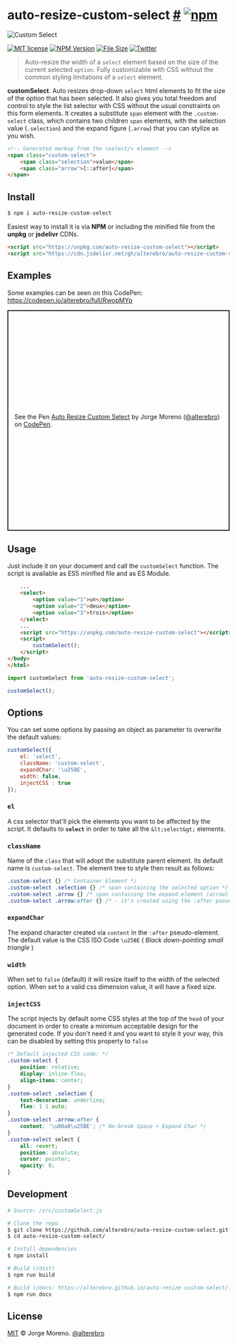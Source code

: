 # auto-resize-custom-select [#](https://alterebro.github.io/auto-resize-custom-select/) [![npm](https://img.shields.io/npm/v/auto-resize-custom-select.svg?label=&color=24292e)](https://github.com/alterebro/auto-resize-custom-select/releases/latest)

![Custom Select](https://alterebro.github.io/auto-resize-custom-select/custom-select-dark.png "customSelect")

[![MIT license](https://img.shields.io/github/license/alterebro/auto-resize-custom-select.svg)](https://github.com/alterebro/auto-resize-custom-select/blob/main/LICENSE) [![NPM Version](https://img.shields.io/npm/v/auto-resize-custom-select.svg)](https://www.npmjs.com/package/auto-resize-custom-select) [![File Size](https://img.shields.io/github/size/alterebro/auto-resize-custom-select/dist/customSelect.min.js.svg)](https://github.com/alterebro/auto-resize-custom-select/blob/main/dist/customSelect.min.js) [![Twitter](https://img.shields.io/twitter/follow/alterebro.svg)](https://twitter.com/alterebro)

> Auto-resize the width of a `select` element based on the size of the current selected `option`.
Fully customizable with CSS without the common styling limitations of a `select` element.

**customSelect**. Auto resizes drop-down `select` html elements to fit the size of the option that has been selected. It also gives you total freedom and control to style the list selector with CSS without the usual constraints on this form elements.
It creates a substitute `span` element with the `.custom-select` class, which contains two children `span` elements, with the selection value (`.selection`) and the expand figure (`.arrow`) that you can stylize as you wish.

```html
<!-- Generated markup from the <select/> element -->
<span class="custom-select">
    <span class="selection">value</span>
    <span class="arrow">[::after]</span>
</span>
```

## Install

```sh
$ npm i auto-resize-custom-select
```

Easiest way to install it is via **NPM** or including the minified file from the **unpkg** or **jsdelivr** CDNs.

```html
<script src="https://unpkg.com/auto-resize-custom-select"></script>
<script src="https://cdn.jsdelivr.net/gh/alterebro/auto-resize-custom-select/dist/customSelect.min.js"></script>
```

## Examples

Some examples can be seen on this CodePen: https://codepen.io/alterebro/full/RwopMYp

<p class="codepen" data-height="500" data-theme-id="light" data-default-tab="result" data-user="alterebro" data-slug-hash="RwopMYp" style="height: 500px; box-sizing: border-box; display: flex; align-items: center; justify-content: center; border: 2px solid; margin: 1em 0; padding: 1em;" data-pen-title="Auto Resize Custom Select">
  <span>See the Pen <a href="https://codepen.io/alterebro/pen/RwopMYp">
  Auto Resize Custom Select</a> by Jorge Moreno (<a href="https://codepen.io/alterebro">@alterebro</a>)
  on <a href="https://codepen.io">CodePen</a>.</span>
</p>
<script async src="https://cpwebassets.codepen.io/assets/embed/ei.js"></script>


## Usage

Just include it on your document and call the `customSelect` function. The script is available as ES5 minified file and as ES Module.

```html
    ...
    <select>
        <option value="1">un</option>
        <option value="2">deux</option>
        <option value="3">trois</option>
    </select>
    ...
    <script src="https://unpkg.com/auto-resize-custom-select"></script>
    <script>
        customSelect();
    </script>
</body>
</html>
```

```javascript
import customSelect from 'auto-resize-custom-select';

customSelect();
```

## Options

You can set some options by passing an object as parameter to overwrite the default values:

```javascript
customSelect({
    el: 'select',
    className: 'custom-select',
    expandChar: '\u25BE',
    width: false,
    injectCSS : true
});
```

### `el`

A css selector that'll pick the elements you want to be affected by the script. It defaults to **`select`** in order to take all the `&lt;select&gt;` elements.

### `className`

Name of the `class` that will adopt the substitute parent element. Its default name is `custom-select`. The element tree to style then result as follows:

```css
.custom-select {} /* Container Element */
.custom-select .selection {} /* span containing the selected option */
.custom-select .arrow {} /* span containing the expand element (arrow) */
.custom-select .arrow:after {} /* - it's created using the :after pseudo-element */
```

### `expandChar`

The expand character created via `content` in the `:after` pseudo-element. The default value is the CSS ISO Code `\u25BE` ( _Black down-pointing small triangle_ )

### `width`

When set to `false` (default) it will resize itself to the width of the selected option. When set to a valid css dimension value, it will have a fixed size.

### `injectCSS`

The script injects by default some CSS styles at the top of the `head` of your document in order to create a minimum acceptable design for the generated code. If you don't need it and you want to style it your way, this can be disabled by setting this property to `false`

```css
/* Default injected CSS code: */
.custom-select {
    position: relative;
    display: inline-flex;
    align-items: center;
}
.custom-select .selection {
    text-decoration: underline;
    flex: 1 1 auto;
}
.custom-select .arrow:after {
    content: '\u00a0\u25BE'; /* No-break Space + Expand Char */
}
.custom-select select {
    all: revert;
    position: absolute;
    cursor: pointer;
    opacity: 0;
}
```

## Development

```sh
# Source: /src/customSelect.js

# Clone the repo
$ git clone https://github.com/alterebro/auto-resize-custom-select.git
$ cd auto-resize-custom-select/

# Install dependencies
$ npm install

# Build (/dist)
$ npm run build

# Build (/docs: https://alterebro.github.io/auto-resize-custom-select/)
$ npm run docs
```

## License

[MIT](https://github.com/alterebro/auto-resize-custom-select/blob/main/LICENSE) © Jorge Moreno. [@alterebro](https://twitter.com/alterebro)
